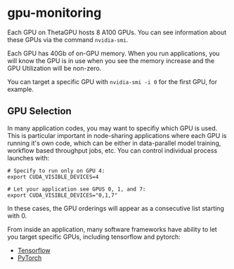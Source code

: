 # gpu-monitoring
Each GPU on ThetaGPU hosts 8 A100 GPUs. You can see information about these GPUs via the command ```nvidia-smi```.

Each GPU has 40Gb of on-GPU memory. When you run applications, you will know the GPU is in use when you see the memory increase and the GPU Utilization will be non-zero.

You can target a specific GPU with ```nvidia-smi -i 0``` for the first GPU, for example.

## GPU Selection

In many application codes, you may want to specifiy which GPU is used. This is particular important in node-sharing applications where each GPU is running it's own code, which can be either in data-parallel model training, workflow based throughput jobs, etc. You can control individual process launches with:

```
# Specify to run only on GPU 4: 
export CUDA_VISIBLE_DEVICES=4 

# Let your application see GPUS 0, 1, and 7: 
export CUDA_VISIBLE_DEVICES="0,1,7"
```

In these cases, the GPU orderings will appear as a consecutive list starting with 0.

From inside an application, many software frameworks have ability to let you target specific GPUs, including tensorflow and pytorch:
- [Tensorflow](https://www.tensorflow.org/guide/gpu)
- [PyTorch](https://pytorch.org/docs/stable/cuda.html)

